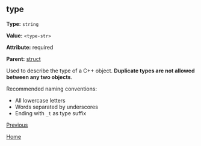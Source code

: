 ## type ##

**Type:** `string`

**Value:** `<type-str>`

**Attribute:** required

**Parent:** [struct](struct.md)

Used to describe the type of a C++ object. **Duplicate types are not allowed between any two objects**.

Recommended naming conventions:

* All lowercase letters
* Words separated by underscores  
* Ending with `_t` as type suffix

[Previous](../schema.md)

[Home](../../../README.md)